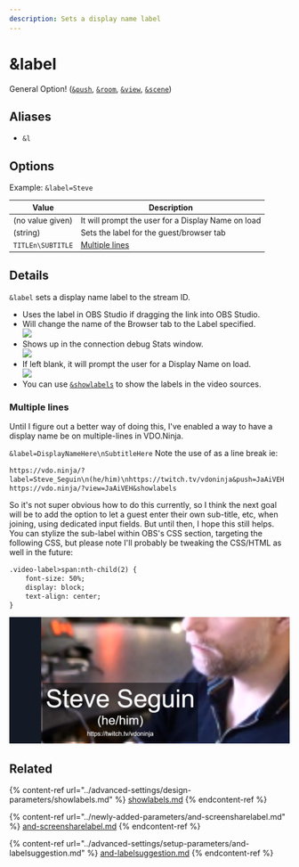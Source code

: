 ```yaml
---
description: Sets a display name label
---
```


# \&label

General Option! ([`&push`](../source-settings/push.md), [`&room`](room.md), [`&view`](../advanced-settings/view-parameters/view.md), [`&scene`](../advanced-settings/view-parameters/scene.md))

## Aliases

* `&l`

## Options

Example: `&label=Steve`

| Value             | Description                                        |
| ----------------- | -------------------------------------------------- |
| (no value given)  | It will prompt the user for a Display Name on load |
| (string)          | Sets the label for the guest/browser tab           |
| `TITLEn\SUBTITLE` | [Multiple lines](label.md#multiple-lines-on-alpha) |

## Details

`&label` sets a display name label to the stream ID.

* Uses the label in OBS Studio if dragging the link into OBS Studio.
* Will change the name of the Browser tab to the Label specified.\
  ![](<../.gitbook/assets/image (141).png>)
* Shows up in the connection debug Stats window.\
  ![](<../.gitbook/assets/image (114) (2).png>)
* If left blank, it will prompt the user for a Display Name on load.\
  ![](<../.gitbook/assets/image (75) (1).png>)
* You can use [`&showlabels`](../advanced-settings/design-parameters/showlabels.md) to show the labels in the video sources.

### Multiple lines

Until I figure out a better way of doing this, I've enabled a way to have a display name be on multiple-lines in VDO.Ninja.

`&label=DisplayNameHere\nSubtitleHere` Note the use of as a line break ie:

```
https://vdo.ninja/?label=Steve_Seguin\n(he/him)\nhttps://twitch.tv/vdoninja&push=JaAiVEH
https://vdo.ninja/?view=JaAiVEH&showlabels
```

So it's not super obvious how to do this currently, so I think the next goal will be to add the option to let a guest enter their own sub-title, etc, when joining, using dedicated input fields. But until then, I hope this still helps. You can stylize the sub-label within OBS's CSS section, targeting the following CSS, but please note I'll probably be tweaking the CSS/HTML as well in the future:

```
.video-label>span:nth-child(2) {
    font-size: 50%;
    display: block;
    text-align: center;
}
```

![](<../.gitbook/assets/image (2) (1) (1) (1) (1) (1) (1) (1) (1) (1) (1) (1) (1) (1) (1) (1).png>)

## Related

{% content-ref url="../advanced-settings/design-parameters/showlabels.md" %}
[showlabels.md](../advanced-settings/design-parameters/showlabels.md)
{% endcontent-ref %}

{% content-ref url="../newly-added-parameters/and-screensharelabel.md" %}
[and-screensharelabel.md](../newly-added-parameters/and-screensharelabel.md)
{% endcontent-ref %}

{% content-ref url="../advanced-settings/setup-parameters/and-labelsuggestion.md" %}
[and-labelsuggestion.md](../advanced-settings/setup-parameters/and-labelsuggestion.md)
{% endcontent-ref %}

